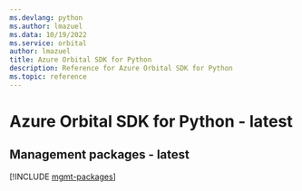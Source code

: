```yaml
---
ms.devlang: python
ms.author: lmazuel
ms.data: 10/19/2022
ms.service: orbital
author: lmazuel
title: Azure Orbital SDK for Python
description: Reference for Azure Orbital SDK for Python
ms.topic: reference
---
```

# Azure Orbital SDK for Python - latest

## Management packages - latest
[!INCLUDE [mgmt-packages](orbital-mgmt-index.md)]